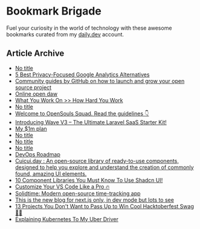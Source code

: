 # Bookmark Brigade
Fuel your curiosity in the world of technology with these awesome bookmarks curated from my [daily.dev](https://app.daily.dev/Anmol-Baranwal) account.

## Article Archive

<!-- DAILY-DEV-BOOKMARKS:START -->
- [No title](https://app.daily.dev/posts/ifvWAGNtn?utm_source=rss&utm_medium=bookmarks&utm_campaign=iWZFqWGzJuZ3TMf4ZW9aZ)
- [5 Best Privacy-Focused Google Analytics Alternatives](https://app.daily.dev/posts/kIptNPi6x?utm_source=rss&utm_medium=bookmarks&utm_campaign=iWZFqWGzJuZ3TMf4ZW9aZ)
- [Community guides by GitHub on how to launch and grow your open source project](https://app.daily.dev/posts/y9NP1EBNA?utm_source=rss&utm_medium=bookmarks&utm_campaign=iWZFqWGzJuZ3TMf4ZW9aZ)
- [Online open daw](https://app.daily.dev/posts/GxBsRO7pM?utm_source=rss&utm_medium=bookmarks&utm_campaign=iWZFqWGzJuZ3TMf4ZW9aZ)
- [What You Work On &gt;&gt; How Hard You Work](https://app.daily.dev/posts/ZLxIc8asp?utm_source=rss&utm_medium=bookmarks&utm_campaign=iWZFqWGzJuZ3TMf4ZW9aZ)
- [No title](https://app.daily.dev/posts/hTtADucgF?utm_source=rss&utm_medium=bookmarks&utm_campaign=iWZFqWGzJuZ3TMf4ZW9aZ)
- [Welcome to OpenSouls Squad. Read the guidelines 👇](https://app.daily.dev/posts/ob0dAPI4F?utm_source=rss&utm_medium=bookmarks&utm_campaign=iWZFqWGzJuZ3TMf4ZW9aZ)
- [Introducing Wave V3 – The Ultimate Laravel SaaS Starter Kit!](https://app.daily.dev/posts/v4Uk9aY1t?utm_source=rss&utm_medium=bookmarks&utm_campaign=iWZFqWGzJuZ3TMf4ZW9aZ)
- [My $1m plan](https://app.daily.dev/posts/mPrgQibA3?utm_source=rss&utm_medium=bookmarks&utm_campaign=iWZFqWGzJuZ3TMf4ZW9aZ)
- [No title](https://app.daily.dev/posts/6UB8JCpXz?utm_source=rss&utm_medium=bookmarks&utm_campaign=iWZFqWGzJuZ3TMf4ZW9aZ)
- [No title](https://app.daily.dev/posts/TkRasSPpa?utm_source=rss&utm_medium=bookmarks&utm_campaign=iWZFqWGzJuZ3TMf4ZW9aZ)
- [No title](https://app.daily.dev/posts/nFgbQoGg6?utm_source=rss&utm_medium=bookmarks&utm_campaign=iWZFqWGzJuZ3TMf4ZW9aZ)
- [DevOps Roadmap](https://app.daily.dev/posts/DCsFRbvEa?utm_source=rss&utm_medium=bookmarks&utm_campaign=iWZFqWGzJuZ3TMf4ZW9aZ)
- [Cuicui.day : An open-source library of ready-to-use components, designed to help you explore and understand the creation of commonly found, amazing UI elements.](https://app.daily.dev/posts/TDV3y6imC?utm_source=rss&utm_medium=bookmarks&utm_campaign=iWZFqWGzJuZ3TMf4ZW9aZ)
- [10 Component Libraries You Must Know To Use Shadcn UI!](https://app.daily.dev/posts/iDqDPN9QH?utm_source=rss&utm_medium=bookmarks&utm_campaign=iWZFqWGzJuZ3TMf4ZW9aZ)
- [Customize Your VS Code Like a Pro 🔥](https://app.daily.dev/posts/Zx1XCpHAO?utm_source=rss&utm_medium=bookmarks&utm_campaign=iWZFqWGzJuZ3TMf4ZW9aZ)
- [Solidtime: Modern open-source time-tracking app](https://app.daily.dev/posts/d4lzafNng?utm_source=rss&utm_medium=bookmarks&utm_campaign=iWZFqWGzJuZ3TMf4ZW9aZ)
- [This is the new blog for next.js only, in dev mode but lots to see](https://app.daily.dev/posts/5KatPre46?utm_source=rss&utm_medium=bookmarks&utm_campaign=iWZFqWGzJuZ3TMf4ZW9aZ)
- [13 Projects You Don&#39;t Want to Pass Up to Win Cool Hacktoberfest Swag 🎁🎃](https://app.daily.dev/posts/DNfoYCNbD?utm_source=rss&utm_medium=bookmarks&utm_campaign=iWZFqWGzJuZ3TMf4ZW9aZ)
- [Explaining Kubernetes To My Uber Driver](https://app.daily.dev/posts/SSuQnI0JX?utm_source=rss&utm_medium=bookmarks&utm_campaign=iWZFqWGzJuZ3TMf4ZW9aZ)
<!-- DAILY-DEV-BOOKMARKS:END -->
